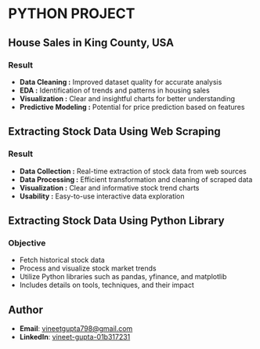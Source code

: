 # PYTHON PROJECT

## House Sales in King County, USA

### Result
- **Data Cleaning :** Improved dataset quality for accurate analysis
- **EDA :** Identification of trends and patterns in housing sales
- **Visualization :** Clear and insightful charts for better understanding
- **Predictive Modeling :** Potential for price prediction based on features

## Extracting Stock Data Using Web Scraping

### Result
- **Data Collection :** Real-time extraction of stock data from web sources
- **Data Processing :** Efficient transformation and cleaning of scraped data
- **Visualization :** Clear and informative stock trend charts
- **Usability :** Easy-to-use interactive data exploration

## Extracting Stock Data Using Python Library

### Objective
- Fetch historical stock data
- Process and visualize stock market trends
- Utilize Python libraries such as pandas, yfinance, and matplotlib
- Includes details on tools, techniques, and their impact

## Author
- **Email**: vineetgupta798@gmail.com
- **LinkedIn**: [vineet-gupta-01b317231](https://www.linkedin.com/in/vineet-gupta-01b317231/)
